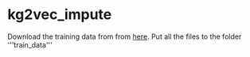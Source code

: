 # kg2vec\_impute


Download the training data from from [here](https://drive.google.com/file/d/1a_Chiuvt4phYuyD7hSU3cD-C4N-3saDo/view?usp=sharing). Put all the files to the folder '''train\_data'''
